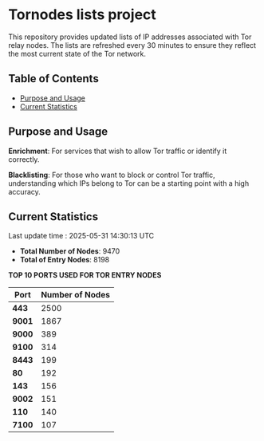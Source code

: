 # Tornodes lists project

This repository provides updated lists of IP addresses associated with Tor relay nodes. The lists are refreshed every 30 minutes to ensure they reflect the most current state of the Tor network.

## Table of Contents

- [Purpose and Usage](#purpose-and-usage)
- [Current Statistics](#current-statistics)


## Purpose and Usage

**Enrichment**: For services that wish to allow Tor traffic or identify it correctly.

**Blacklisting**: For those who want to block or control Tor traffic, understanding which IPs belong to Tor can be a starting point with a high accuracy.

## Current Statistics

Last update time : 2025-05-31 14:30:13 UTC

- **Total Number of Nodes**: 9470
- **Total of Entry Nodes**: 8198

**TOP 10 PORTS USED FOR TOR ENTRY NODES**

| **Port** | **Number of Nodes** |
|------|-----------------|
| **443**   | 2500  |
| **9001**   | 1867  |
| **9000**   | 389  |
| **9100**   | 314  |
| **8443**   | 199  |
| **80**   | 192  |
| **143**   | 156  |
| **9002**   | 151  |
| **110**   | 140  |
| **7100**   | 107  |


